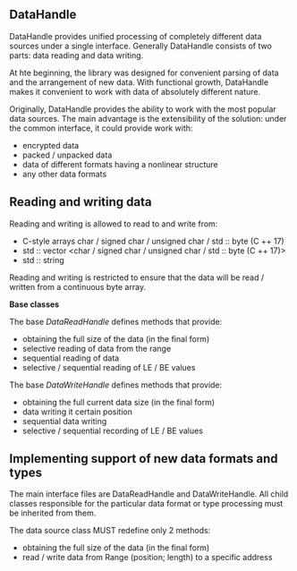 ## DataHandle
DataHandle provides unified processing of completely different data sources under a single interface.
Generally DataHandle consists of two parts: data reading and data writing.

At hte beginning, the library was designed for convenient parsing of data and the arrangement of new data.
With functional growth, DataHandle makes it convenient to work with data of absolutely different nature.

Originally, DataHandle provides the ability to work with the most popular data sources.
The main advantage is the extensibility of the solution: under the common interface, it could provide work with:
 - encrypted data
 - packed / unpacked data
 - data of different formats having a nonlinear structure
 - any other data formats

## Reading and writing data
Reading and writing is allowed to read to and write from:
 - C-style arrays char / signed char / unsigned char / std :: byte (C ++ 17)
 - std :: vector <char / signed char / unsigned char / std :: byte (C ++ 17)>
 - std :: string
 
Reading and writing is restricted to ensure that the data will be read / written from a continuous byte array.


**Base classes**

The base _DataReadHandle_ defines methods that provide:
 - obtaining the full size of the data (in the final form)
 - selective reading of data from the range
 - sequential reading of data
 - selective / sequential reading of LE / BE values

The base _DataWriteHandle_ defines methods that provide:
 - obtaining the full current data size (in the final form)
 - data writing it certain position
 - sequential data writing
 - selective / sequential recording of LE / BE values

## Implementing support of new data formats and types
The main interface files are DataReadHandle and DataWriteHandle.
All child classes responsible for the particular data format or type processing must be inherited from them.

The data source class MUST redefine only 2 methods:
 - obtaining the full size of the data (in the final form)
 - read / write data from Range (position; length) to a specific address
